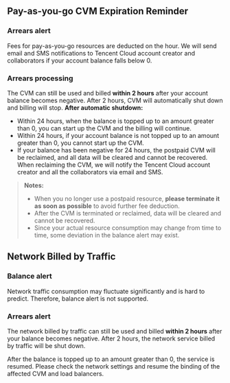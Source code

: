 ## Pay-as-you-go CVM Expiration Reminder
### Arrears alert
Fees for pay-as-you-go resources are deducted on the hour. We will send email and SMS notifications to Tencent Cloud account creator and collaborators if your account balance falls below 0.

### Arrears processing
The CVM can still be used and billed **within 2 hours** after your account balance becomes negative.
After 2 hours, CVM will automatically shut down and billing will stop.
**After automatic shutdown:**
- Within 24 hours, when the balance is topped up to an amount greater than 0, you can start up the CVM and the billing will continue.
- Within 24 hours, if your account balance is not topped up to an amount greater than 0, you cannot start up the CVM.
- If your balance has been negative for 24 hours, the postpaid CVM will be reclaimed, and all data will be cleared and cannot be recovered.
When reclaiming the CVM, we will notify the Tencent Cloud account creator and all the collaborators via email and SMS.

> **Notes:** 
>- When you no longer use a postpaid resource, **please terminate it as soon as possible** to avoid further fee deduction.
>- After the CVM is terminated or reclaimed, data will be cleared and cannot be recovered.
>- Since your actual resource consumption may change from time to time, some deviation in the balance alert may exist.

## Network Billed by Traffic
### Balance alert
Network traffic consumption may fluctuate significantly and is hard to predict. Therefore, balance alert is not supported.

### Arrears alert
The network billed by traffic can still be used and billed **within 2 hours** after your balance becomes negative. After 2 hours, the network service billed by traffic will be shut down.

After the balance is topped up to an amount greater than 0, the service is resumed. Please check the network settings and resume the binding of the affected CVM and load balancers.


